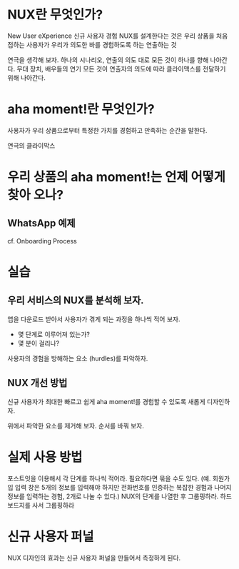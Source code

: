 # NUX란 무엇인가?
New User eXperience
신규 사용자 경험
NUX를 설계한다는 것은 우리 상품을 처음 접하는 사용자가 우리가 의도한 바를 경험하도록 하는 연출하는 것

연극을 생각해 보자.
하나의 시나리오, 연출의 의도 대로 모든 것이 하나를 향해 나아간다.
무대 장치, 배우들의 연기 모든 것이 연출자의 의도에 따라 클라이맥스를 전달하기 위해 나아간다.

# aha moment!란 무엇인가?

사용자가 우리 상품으로부터 특정한 가치를 경험하고 만족하는 순간을 말한다.

연극의 클라이막스


# 우리 상품의 aha moment!는 언제 어떻게 찾아 오나?

## WhatsApp 예제


cf. Onboarding Process

# 실습
## 우리 서비스의 NUX를 분석해 보자.
앱을 다운로드 받아서 사용자가 겪게 되는 과정을 하나씩 적어 보자.

- 몇 단계로 이루어져 있는가?
- 몇 분이 걸리나?

사용자의 경험을 방해하는 요소 (hurdles)를 파악하자.

## NUX 개선 방법
신규 사용자가 최대한 빠르고 쉽게 aha moment!를 경험할 수 있도록 새롭게 디자인하자.

위에서 파악한 요소를 제거해 보자.
순서를 바꿔 보자.

# 실제 사용 방법
포스트잇을 이용해서 각 단계를 하나씩 적어라. 필요하다면 묶을 수도 있다. (예. 회원가입 입력 창은 5개의 정보를 입력해야 하지만 전화번호를 인증하는 복잡한 경험과 나머지 정보를 입력하는 경험, 2개로 나눌 수 있다.)
NUX의 단계를 나열한 후 그룹핑하라.
하드 보드지를 사서 그룹핑하라

# 신규 사용자 퍼널
NUX 디자인의 효과는 신규 사용자 퍼널을 만들어서 측정하게 된다.

